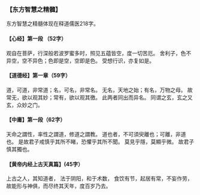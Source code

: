 ### 【东方智慧之精髓】

东方智慧之精髓体现在释道儒医218字。

#### 【心经】第一段 （52字）

观自在菩萨，行深般若波罗蜜多时，照见五蕴皆空，度一切苦厄。
舍利子，色不异空，空不异色；色即是空，空即是色。
受想行识，亦复如是。

#### 【道德经】第一章（59字）

道，可道，非常道；名，可名，非常名。
无名，天地之始；有名，万物之母。
故常无，欲以观其妙；常有，欲以观其徼。
此两者同出而异名。
同谓之玄，玄之又玄，众妙之门。

#### 【中庸】第一段（62字）

天命之謂性，率性之謂道，修道之謂教。
道也者，不可須臾離也；可離，非道也。
是故君子戒慎乎其所不睹，恐懼乎其所不聞。
莫見乎隱，莫顯乎微。
故君子慎其獨也。


#### 【黄帝内经上古天真篇】(45字）

上古之人，其知道者，
法于阴阳，和于术数，
食饮有节，起居有常，不妄作劳，
故能形与神俱，而尽终其天年，度百岁乃去。
